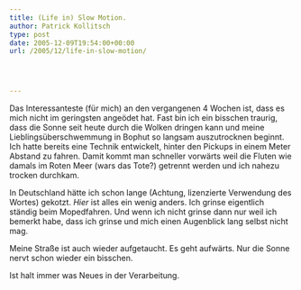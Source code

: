 ```yaml
---
title: (Life in) Slow Motion.
author: Patrick Kollitsch
type: post
date: 2005-12-09T19:54:00+00:00
url: /2005/12/life-in-slow-motion/




---
```

Das Interessanteste (für mich) an den vergangenen 4 Wochen ist, dass es mich nicht im geringsten angeödet hat. Fast bin ich ein bisschen traurig, dass die Sonne seit heute durch die Wolken dringen kann und meine Lieblingsüberschwemmung in Bophut so langsam auszutrocknen beginnt. Ich hatte bereits eine Technik entwickelt, hinter den Pickups in einem Meter Abstand zu fahren. Damit kommt man schneller vorwärts weil die Fluten wie damals im Roten Meer (wars das Tote?) getrennt werden und ich nahezu trocken durchkam.

In Deutschland hätte ich schon lange (Achtung, lizenzierte Verwendung des Wortes) gekotzt. _Hier_ ist alles ein wenig anders. Ich grinse eigentlich ständig beim Mopedfahren. Und wenn ich nicht grinse dann nur weil ich bemerkt habe, dass ich grinse und mich einen Augenblick lang selbst nicht mag. 

Meine Straße ist auch wieder aufgetaucht. Es geht aufwärts. Nur die Sonne nervt schon wieder ein bisschen.

Ist halt immer was Neues in der Verarbeitung.
